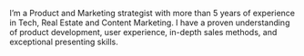 I’m a Product and Marketing strategist with more than 5 years of experience in Tech, Real Estate and Content Marketing. I have a proven understanding of product development, user experience, in-depth sales methods, and exceptional presenting skills.
